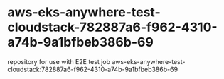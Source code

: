 # aws-eks-anywhere-test-cloudstack-782887a6-f962-4310-a74b-9a1bfbeb386b-69
repository for use with E2E test job aws-eks-anywhere-test-cloudstack:782887a6-f962-4310-a74b-9a1bfbeb386b-69
